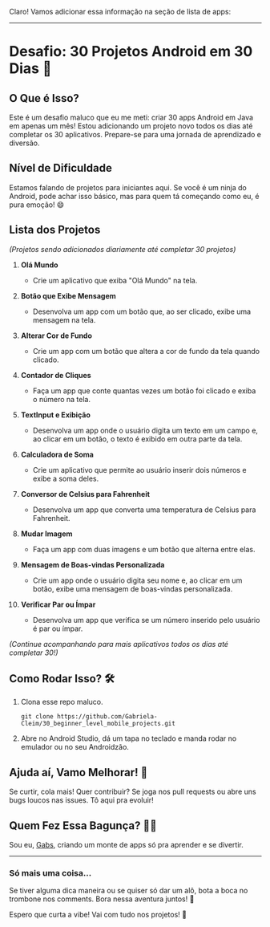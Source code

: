 Claro! Vamos adicionar essa informação na seção de lista de apps:

---

# Desafio: 30 Projetos Android em 30 Dias 🚀

## O Que é Isso?
Este é um desafio maluco que eu me meti: criar 30 apps Android em Java em apenas um mês! Estou adicionando um projeto novo todos os dias até completar os 30 aplicativos. Prepare-se para uma jornada de aprendizado e diversão.

## Nível de Dificuldade
Estamos falando de projetos para iniciantes aqui. Se você é um ninja do Android, pode achar isso básico, mas para quem tá começando como eu, é pura emoção! 😄

## Lista dos Projetos
*(Projetos sendo adicionados diariamente até completar 30 projetos)*

1. **Olá Mundo**
   - Crie um aplicativo que exiba "Olá Mundo" na tela.

2. **Botão que Exibe Mensagem**
   - Desenvolva um app com um botão que, ao ser clicado, exibe uma mensagem na tela.

3. **Alterar Cor de Fundo**
   - Crie um app com um botão que altera a cor de fundo da tela quando clicado.

4. **Contador de Cliques**
   - Faça um app que conte quantas vezes um botão foi clicado e exiba o número na tela.

5. **TextInput e Exibição**
   - Desenvolva um app onde o usuário digita um texto em um campo e, ao clicar em um botão, o texto é exibido em outra parte da tela.

6. **Calculadora de Soma**
   - Crie um aplicativo que permite ao usuário inserir dois números e exibe a soma deles.

7. **Conversor de Celsius para Fahrenheit**
   - Desenvolva um app que converta uma temperatura de Celsius para Fahrenheit.

8. **Mudar Imagem**
   - Faça um app com duas imagens e um botão que alterna entre elas.

9. **Mensagem de Boas-vindas Personalizada**
   - Crie um app onde o usuário digita seu nome e, ao clicar em um botão, exibe uma mensagem de boas-vindas personalizada.

10. **Verificar Par ou Ímpar**
    - Desenvolva um app que verifica se um número inserido pelo usuário é par ou ímpar.

*(Continue acompanhando para mais aplicativos todos os dias até completar 30!)*

## Como Rodar Isso? 🛠️
1. Clona esse repo maluco.
   ```
   git clone https://github.com/Gabriela-Cleim/30_beginner_level_mobile_projects.git
   ```
2. Abre no Android Studio, dá um tapa no teclado e manda rodar no emulador ou no seu Androidzão.

## Ajuda aí, Vamo Melhorar! 🙌
Se curtir, cola mais! Quer contribuir? Se joga nos pull requests ou abre uns bugs loucos nas issues. Tô aqui pra evoluir!

## Quem Fez Essa Bagunça? 🧑‍💻
Sou eu, [Gabs](https://github.com/Gabriela-Cleim), criando um monte de apps só pra aprender e se divertir.

---

### Só mais uma coisa...
Se tiver alguma dica maneira ou se quiser só dar um alô, bota a boca no trombone nos comments. Bora nessa aventura juntos! 🚀

Espero que curta a vibe! Vai com tudo nos projetos! 💪
